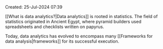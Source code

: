 Created: 25-Jul-2024 07:39

[[What is data analytics?|Data analytics]] is rooted in statistics. The field of statistics originated in Ancient Egypt, where pyramid builders used spreadsheets and checklists written on papyrus.

Today, data analytics has evolved to encompass many [[Frameworks for data analysis|frameworks]] for its successful execution.
